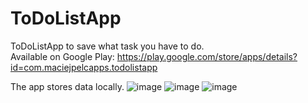 # ToDoListApp
ToDoListApp to save what task you have to do.
</br>
Available on Google Play: https://play.google.com/store/apps/details?id=com.maciejpelcapps.todolistapp

The app stores data locally.
![image](https://github.com/user-attachments/assets/6d74fb9c-d136-48d3-90d7-c321dd9c76f3)
![image](https://github.com/user-attachments/assets/479dcf39-2afa-4ba5-b245-78d3d0962ded)
![image](https://github.com/user-attachments/assets/c640b225-6d6b-452b-bf01-96edd063c8d1)




